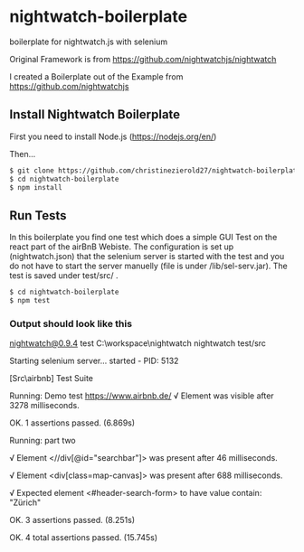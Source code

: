 # nightwatch-boilerplate
boilerplate for nightwatch.js with selenium

Original Framework is from https://github.com/nightwatchjs/nightwatch 

I  created a Boilerplate out of the Example from https://github.com/nightwatchjs

## Install Nightwatch Boilerplate

First you need to install Node.js (https://nodejs.org/en/)

Then...
```sh
$ git clone https://github.com/christinezierold27/nightwatch-boilerplate.git
$ cd nightwatch-boilerplate
$ npm install
```

## Run Tests

In this boilerplate you find one test which does a simple GUI Test on the react part of the airBnB Webiste. The configuration is set up (nightwatch.json) that the selenium server is started with the test and you do not have to start the server manuelly (file is under /lib/sel-serv.jar). The test is saved under test/src/ .

```sh
$ cd nightwatch-boilerplate
$ npm test
```

### Output should look like this
nightwatch@0.9.4 test C:\workspace\nightwatch
nightwatch test/src

Starting selenium server... started - PID:  5132

[Src\airbnb] Test Suite

Running:  Demo test https://www.airbnb.de/
 √ Element <body> was visible after 3278 milliseconds.

OK. 1 assertions passed. (6.869s)

Running:  part two

 √ Element <//div[@id="searchbar"]> was present after 46 milliseconds.
 
 √ Element <div[class=map-canvas]> was present after 688 milliseconds.
 
 √ Expected element <#header-search-form> to have value contain: "Zürich"

OK. 3 assertions passed. (8.251s)

OK. 4  total assertions passed. (15.745s)









